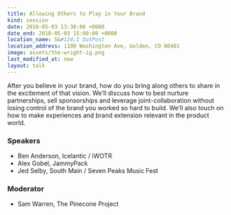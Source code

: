 ```yaml
---
title: Allowing Others to Play in Your Brand
kind: session
date: 2018-05-03 13:30:00 +0000
date_end: 2018-05-03 15:00:00 +0000
location_name: S&#124;I OutPost
location_address: 1100 Washington Ave, Golden, CO 80401
image: assets/the-wright-ig.png
last_modified_at: now
layout: talk
---
```

After you believe in your brand, how do you bring along others to share in the excitement of that vision. We’ll discuss how to best nurture partnerships, sell sponsorships and leverage joint-collaboration without losing control of the brand you worked so hard to build. We’ll also touch on how to make experiences and brand extension relevant in the product world.

### Speakers

* Ben Anderson, Icelantic / iWOTR
* Alex Gobel, JammyPack
* Jed Selby, South Main / Seven Peaks Music Fest

### Moderator

* Sam Warren, The Pinecone Project